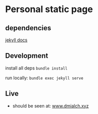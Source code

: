 # Personal static page
## dependencies
[jekyll docs](https://jekyllrb.com/docs/installation/)
## Development
install all deps
`bundle install`

run locally:
`bundle exec jekyll serve`
## Live
* should be seen at: www.dmialch.xyz


